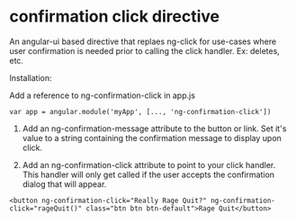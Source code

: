 # confirmation click directive
An angular-ui based directive that replaes ng-click for use-cases where user confirmation is needed prior to calling the click handler.  Ex: deletes, etc.

Installation:

Add a reference to ng-confirmation-click in app.js

```
var app = angular.module('myApp', [..., 'ng-confirmation-click'])
```


1) Add an ng-confirmation-message attribute to the button or link.  Set it's value to a string containing the confirmation message to display upon click.

2) Add an ng-confirmation-click attribute to point to your click handler.  This handler will only get called if the user accepts the confirmation dialog that will appear.

```
<button ng-confirmation-click="Really Rage Quit?" ng-confirmation-click="rageQuit()" class="btn btn btn-default">Rage Quit</button>
```